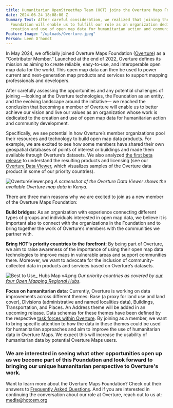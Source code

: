 ```yaml
---
title: Humanitarian OpenStreetMap Team (HOT) joins the Overture Maps Foundation
date: 2024-06-24 18:08:00 Z
Summary Text: After careful consideration, we realized that joining the Overture Maps
  Foundation will enable us to fulfill our role as an organization dedicated to the
  creation and use of open map data for humanitarian action and community development.
Feature Image: "/uploads/Overture.jpeg"
Person: Leen D'hondt
---
```


In May 2024, we officially joined Overture Maps Foundation ([Overture](https://overturemaps.org/)) as a “Contributor Member.” Launched at the end of 2022, Overture defines its mission as aiming to create reliable, easy-to-use, and interoperable open map data for the world. This open map data can then be used to power current and next-generation map products and services to support mapping professionals and developers. 

After carefully assessing the opportunities and any potential challenges of joining —looking at the Overture technologies, the Foundation as an entity, and the evolving landscape around the initiative— we reached the conclusion that becoming a member of Overture will enable us to better achieve our vision and live our values as an organization whose work is dedicated to the creation and use of open map data for humanitarian action and community development.

Specifically, we see potential in how Overture’s member organizations pool their resources and technology to build open map data products. For example, we are excited to see how some members have shared their own geospatial databases of points of interest or buildings and made them available through Overture’s datasets. We also analyzed [the first beta release](https://overturemaps.org/overture-maps-foundation-releases-beta-of-its-first-open-map-dataset/) to understand the resulting products and licensing (see our [Overture Data Viewer](https://github.com/hotosm/overture-data-viewer), which visualizes samples of the Overture data product in some of our priority countries). 

![OvertureViewer.png](/uploads/OvertureViewer.png)
*A screenshot of the Overture Data Viewer shows the available Overture map data in Kenya.*

There are three main reasons why we are excited to join as a new member of the Overture Maps Foundation: 

**Build bridges:** As an organization with experience connecting different types of groups and individuals interested in open map data, we believe it is important also to connect with the organizations in the Foundation and to bring together the work of Overture’s members with the communities we partner with.

**Bring HOT’s priority countries to the forefront:** By being part of Overture, we aim to raise awareness of the importance of using their open map data technologies to improve maps in vulnerable areas and support communities there. Moreover, we want to advocate for the inclusion of community-collected data in products and services based on Overture’s datasets.

![Best to Use_ Hubs Map v4.png](/uploads/Best%20to%20Use_%20Hubs%20Map%20v4.png)
*Our priority countries as covered by [our four Open Mapping Regional Hubs](https://www.hotosm.org/hubs/).*

**Focus on humanitarian data:** Currently, Overture is working on data improvements across different themes: Base (a proxy for land use and land cover), Divisions (administrative and named localities data), Buildings, Transportation, and Places. An Address theme will be added in an upcoming release. Data schemas for these themes have been defined by the respective [task forces within Overture](https://overturemaps.org/working-groups/). By joining as a member, we want to bring specific attention to how the data in these themes could be used for humanitarian approaches and aim to improve the use of humanitarian data in Overture Maps. We expect this will increase the usability of humanitarian data by potential Overture Maps users.

### We are interested in seeing what other opportunities open up as we become part of this Foundation and look forward to bringing our unique humanitarian perspective to Overture's work.

Want to learn more about the Overture Maps Foundation? Check out their answers to [Frequently Asked Questions](https://overturemaps.org/about/faq/). And if you are interested in continuing the conversation about our role at Overture, reach out to us at: [media@hotosm.org](media@hotosm.org)